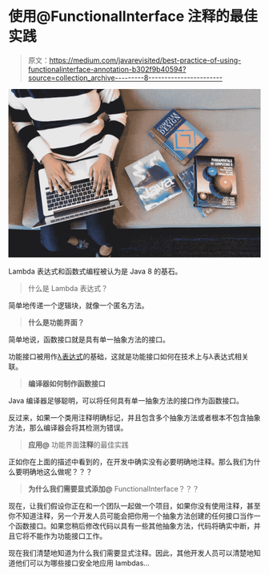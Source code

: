 # 使用@FunctionalInterface 注释的最佳实践

> 原文：<https://medium.com/javarevisited/best-practice-of-using-functionalinterface-annotation-b302f9b40594?source=collection_archive---------8----------------------->

![](img/1c2a3feaf22bb844be03f0148bbffbab.png)

Lambda 表达式和函数式编程被认为是 Java 8 的基石。

> 什么是 Lambda 表达式？

简单地传递一个逻辑块，就像一个匿名方法。

> **什么是功能界面？**

简单地说，函数接口就是具有单一抽象方法的接口。

功能接口被用作[λ表达式](/javarevisited/7-best-java-tutorials-and-books-to-learn-lambda-expression-and-stream-api-and-other-features-3083e6038e14?source=---------14------------------)的基础，这就是功能接口如何在技术上与λ表达式相关联。

> **编译器如何制作函数接口**

Java 编译器足够聪明，可以将任何具有单一抽象方法的接口作为函数接口。

反过来，如果一个类用注释明确标记，并且包含多个抽象方法或者根本不包含抽象方法，那么编译器会将其检测为错误。

> **应用@** 功能界面**注释**的最佳实践

正如你在上面的描述中看到的，在开发中确实没有必要明确地注释。那么我们为什么要明确地这么做呢？？？

> **为什么我们需要显式添加@** FunctionalInterface？？？

现在，让我们假设你正在和一个团队一起做一个项目，如果你没有使用注释，甚至你不知道注释，另一个开发人员可能会把你用一个抽象方法创建的任何接口当作一个函数接口。如果您稍后修改代码以具有一些其他抽象方法，代码将确实中断，并且它将不能作为功能接口工作。

现在我们清楚地知道为什么我们需要显式注释。因此，其他开发人员可以清楚地知道他们可以为哪些接口安全地应用 lambdas…